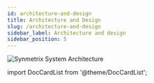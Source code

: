 ```yaml
---
id: architecture-and-design
title: Architecture and Design
slug: /architecture-and-design
sidebar_label: Architecture and design
sidebar_position: 5
---
```

![Synmetrix System Architecture](/docs/data/architecture2.png)

import DocCardList from '@theme/DocCardList';

<DocCardList />